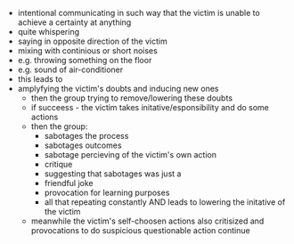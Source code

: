 - intentional communicating in such way that the victim is unable to achieve a certainty at anything
- quite whispering
- saying in opposite direction of the victim
- mixing with continious or short noises
- e.g. throwing something on the floor
- e.g. sound of air-conditioner
- this leads to
- amplyfying the victim's doubts and inducing new ones
  - then the group trying to remove/lowering these doubts
  - if succeess - the victim takes initative/esponsibility and do some actions
  - then the group:
    - sabotages the process
    - sabotages outcomes
    - sabotage percieving of the victim's own action
    - critique
    - suggesting that sabotages was just a
    - friendful joke
    - provocation for learning purposes
    - all that repeating constantly AND leads to lowering the initative of the victim
  - meanwhile the victim's self-choosen actions also critisized and provocations to do suspicious questionable action continue